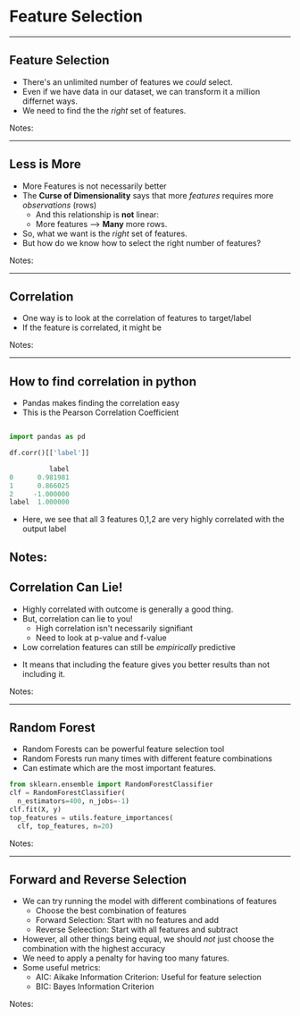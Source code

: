 # Feature Selection
---

## Feature Selection 

 * There's an unlimited number of features we *could* select.
 * Even if we have data in our dataset, we can transform it a million differnet ways.
 * We need to find the the *right* set of features.

Notes:

---

## Less is More

 * More Features is not necessarily better
 * The **Curse of Dimensionality** says that more *features* requires more *observations* (rows)
   - And this relationship is **not** linear:
   - More features --> **Many** more rows.
 * So, what we want is the *right* set of features.
 * But how do we know how to select the right number of features?

Notes:

---

## Correlation
 * One way is to look at the correlation of features to target/label
 * If the feature is correlated, it might be 

Notes:


---

## How to find correlation in python

 * Pandas makes finding the correlation easy
 * This is the Pearson Correlation Coefficient

```python

import pandas as pd

df.corr()[['label']]

          label
0      0.981981
1      0.866025
2     -1.000000
label  1.000000

```

* Here, we see that all 3 features 0,1,2 are very highly correlated with the output label

Notes:
---

## Correlation Can Lie!

 * Highly correlated with outcome is generally a good thing.
 * But, correlation can lie to you!
   - High correlation isn't necessarily signifiant
   - Need to look at p-value and f-value
 * Low correlation features can still be *empirically* predictive
  - It means that including the feature gives you better results than not including it.

Notes:


---

## Random Forest
 
 * Random Forests can be powerful feature selection tool
 * Random Forests run many times with different feature combinations
 * Can estimate which are the most important features.

```python
from sklearn.ensemble import RandomForestClassifier
clf = RandomForestClassifier(
  n_estimators=400, n_jobs=-1)
clf.fit(X, y)
top_features = utils.feature_importances(
  clf, top_features, n=20)

```

Notes:

---

## Forward and Reverse Selection
 * We can try running the model with different combinations of features
   - Choose the best combination of features
   - Forward Selection: Start with no features and add
   - Reverse Seleection: Start with all features and subtract
 * However, all other things being equal, we should *not* just choose the combination with the highest accuracy
 * We need to apply a penalty for having too many fatures.
 * Some useful metrics:
   - AIC: Aikake Information Criterion:  Useful for feature selection
   - BIC: Bayes Information Criterion


Notes:

